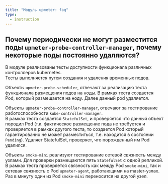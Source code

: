 ```yaml
---
title: "Модуль upmeter: faq"
type:
  - instruction
---
```


## Почему периодически не могут разместится поды `upmeter-probe-controller-manager`, почему некоторые поды постоянно удаляются?

В модуле реализованы тесты доступности функционала различных контроллеров kubernetes.  
Тесты выполняется путем создания и удаления временных подов.

Объекты `upmeter-probe-scheduler`, отвечают за реализацию теста функционала размещения подов на ноды.
В рамках теста создается Pod, который размещается на ноду. Далее данный pod удаляется.

Объекты `upmeter-probe-controller-manager`, отвечают за тестирование работоспособности `kube-controller-manager`.  
В рамках теста создается `StatefulSet`, и проверяется что данный объект породил Pod (т.к. фактическое размещение пода не требуется и проверяется в рамках другого теста, то создается Pod который гарантированно не может разместиться, т.е. находится в состоянии `Pending`). Удаляет StatefulSet, проверяет, что порожденный им Pod удалился.

Объекты `smoke-mini` реализуют тестирование сетевой связность между узлами. 
Для проверки размещаются пять `StatefulSet` с одной репликой. В рамках теста проверяется связность как между Pod `smoke-mini`, так и сетевая связность с Pod `upmeter-agent`, работающими на master-узлах.  
Раз в минуту один из Pod `smoke-mini` переносится на другой узел.
